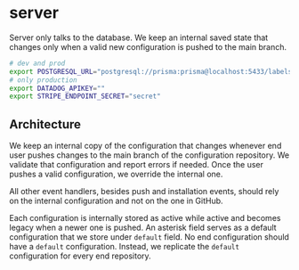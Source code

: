 # server

Server only talks to the database. We keep an internal saved state that changes only when a valid new configuration is pushed to the main branch.

```bash
# dev and prod
export POSTGRESQL_URL="postgresql://prisma:prisma@localhost:5433/labelsync"
# only production
export DATADOG_APIKEY=""
export STRIPE_ENDPOINT_SECRET="secret"
```

## Architecture

We keep an internal copy of the configuration that changes whenever end user pushes changes to the main branch of the configuration repository. We validate that configuration and report errors if needed. Once the user pushes a valid configuration, we override the internal one.

All other event handlers, besides push and installation events, should rely on the internal configuration and not on the one in GitHub.

Each configuration is internally stored as active while active and becomes legacy when a newer one is pushed. An asterisk field serves as a default configuration that we store under `default` field. No end configuration should have a `default` configuration. Instead, we replicate the `default` configuration for every end repository.
